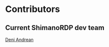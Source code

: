 # Contributors

## Current ShimanoRDP dev team

[Deni Andrean](http://github.com/ultimatedenny)  




